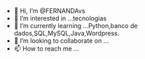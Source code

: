 - 👋 Hi, I’m @FERNANDAvs
- 👀 I’m interested in ...tecnologias
- 🌱 I’m currently learning ...Python,banco de dados,SQL,MySQL,Java,Wordpress.
- 💞️ I’m looking to collaborate on ...
- 📫 How to reach me ...

<!---
FERNANDAvs/FERNANDAvs is a ✨ special ✨ repository because its `README.md` (this file) appears on your GitHub profile.
You can click the Preview link to take a look at your changes.
--->
